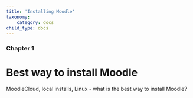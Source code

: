 ```yaml
---
title: 'Installing Moodle'
taxonomy:
    category: docs
child_type: docs
---
```


### Chapter 1

#  Best way to install Moodle

MoodleCloud, local installs, Linux - what is the best way to install Moodle?

